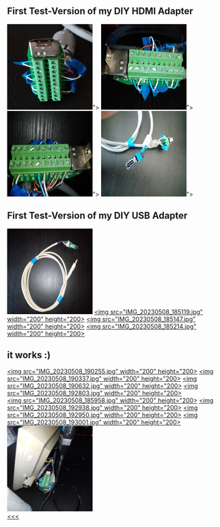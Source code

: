 ## First Test-Version of my DIY HDMI Adapter<br>

<a href="IMG_20230508_184832.jpg"><img src="IMG_20230508_184832.jpg" width="200" height="200"></a>"></a>
<a href="IMG_20230508_184930.jpg"><img src="IMG_20230508_184930.jpg" width="200" height="200"></a>"></a>
<a href="IMG_20230508_184952.jpg"><img src="IMG_20230508_184952.jpg" width="200" height="200"></a>"></a>
<a href="IMG_20230508_184749.jpg"><img src="IMG_20230508_184749.jpg" width="200" height="200"></a>"></a><br>

## First Test-Version of my DIY USB Adapter<br>

<a href="IMG_20230508_185057.jpg"><img src="IMG_20230508_185057.jpg" width="200" height="200"></a>
<a href="IMG_20230508_185119.jpg"><img src="IMG_20230508_185119.jpg" width="200" height="200></a>
<a href="IMG_20230508_185147.jpg"><img src="IMG_20230508_185147.jpg" width="200" height="200></a>
<a href="IMG_20230508_185214.jpg"><img src="IMG_20230508_185214.jpg" width="200" height="200></a><br>

## it works :)<br>

<a href="IMG_20230508_190255.jpg"><img src="IMG_20230508_190255.jpg" width="200" height="200></a>
<a href="IMG_20230508_190337.jpg"><img src="IMG_20230508_190337.jpg" width="200" height="200></a>
<a href="IMG_20230508_190632.jpg"><img src="IMG_20230508_190632.jpg" width="200" height="200></a>
<a href="IMG_20230508_192803.jpg"><img src="IMG_20230508_192803.jpg" width="200" height="200></a><br>
<a href="IMG_20230508_185958.jpg"><img src="IMG_20230508_185958.jpg" width="200" height="200></a>
<a href="IMG_20230508_192938.jpg"><img src="IMG_20230508_192938.jpg" width="200" height="200></a>
<a href="IMG_20230508_192950.jpg"><img src="IMG_20230508_192950.jpg" width="200" height="200></a>
<a href="IMG_20230508_193001.jpg"><img src="IMG_20230508_193001.jpg" width="200" height="200></a><br>
<a href="IMG_20230508_193046.jpg"><img src="IMG_20230508_193046.jpg" width="200" height="200"></a>
<br>
<a href="../README.md"><<<</a>
